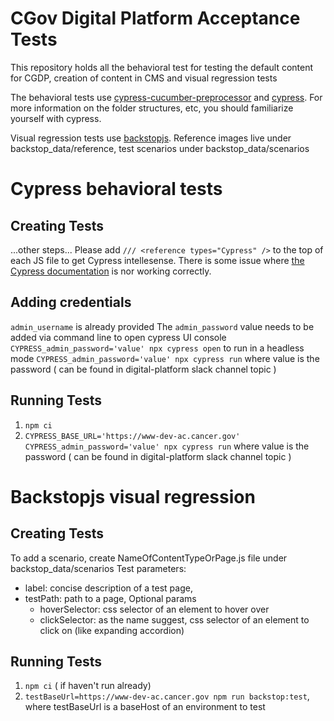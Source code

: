 # CGov Digital Platform Acceptance Tests
This repository holds all the behavioral test for testing the default content for CGDP, creation of content in CMS and visual regression tests 

The behavioral tests use [cypress-cucumber-preprocessor](https://github.com/TheBrainFamily/cypress-cucumber-preprocessor) and [cypress](https://docs.cypress.io/guides/overview/why-cypress.html#In-a-nutshell). For more information on the folder structures, etc, you should familiarize yourself with cypress.

Visual regression tests use [backstopjs](https://github.com/garris/BackstopJS). 
Reference images live under backstop_data/reference, test scenarios under backstop_data/scenarios 

# Cypress behavioral tests
## Creating Tests
...other steps...
Please add `/// <reference types="Cypress" />` to the top of each JS file to get Cypress intellesense. There is some issue where [the Cypress documentation](https://docs.cypress.io/guides/tooling/intelligent-code-completion.html#Reference-type-declarations-via-jsconfig) is nor working correctly. 

## Adding credentials
`admin_username` is already provided
The `admin_password` value needs to be added via command line 
to open cypress UI console
`CYPRESS_admin_password='value' npx cypress open`
to run in a headless mode
`CYPRESS_admin_password='value' npx cypress run`
where value is the password ( can be found in digital-platform slack channel topic )
## Running Tests
1. `npm ci`
2. `CYPRESS_BASE_URL='https://www-dev-ac.cancer.gov' CYPRESS_admin_password='value' npx cypress run`
where value is the password ( can be found in digital-platform slack channel topic )

# Backstopjs visual regression
## Creating Tests
To add a scenario, create NameOfContentTypeOrPage.js file under backstop_data/scenarios
Test parameters:
 - label: concise description of a test page,
 - testPath: path to a page,
   Optional params
   - hoverSelector: css selector of an element to hover over
   - clickSelector: as the name suggest, css selector of an element to click on (like expanding accordion)
## Running Tests
1. `npm ci` ( if haven't run already)
2. `testBaseUrl=https://www-dev-ac.cancer.gov npm run backstop:test`, where testBaseUrl is a baseHost of an environment to test